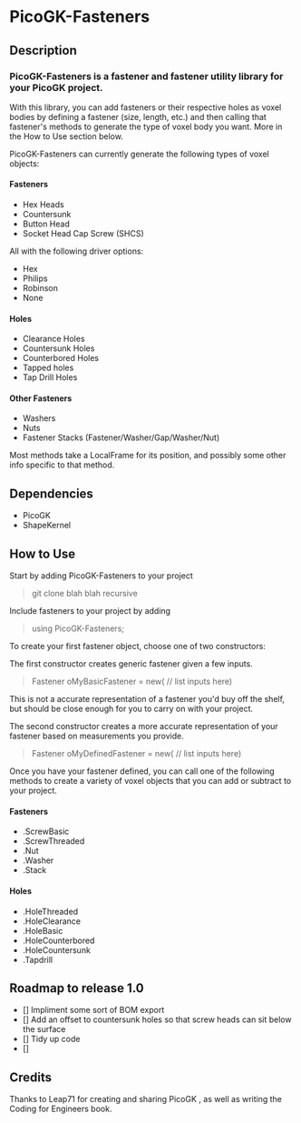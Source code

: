 # PicoGK-Fasteners 

## Description
### PicoGK-Fasteners is a fastener and fastener utility library for your PicoGK project.

With this library, you can add fasteners or their respective holes as voxel bodies by defining a fastener (size, length, etc.) and then calling that fastener's methods to generate the type of voxel body you want. More in the How to Use section below.

PicoGK-Fasteners can currently generate the following types of voxel objects:
 
#### Fasteners
- Hex Heads 
- Countersunk 
- Button Head 
- Socket Head Cap Screw (SHCS)

All with the following driver options:
- Hex
- Philips
- Robinson
- None

#### Holes 
- Clearance Holes 
- Countersunk Holes
- Counterbored Holes
- Tapped holes
- Tap Drill Holes

#### Other Fasteners 
- Washers 
- Nuts 
- Fastener Stacks (Fastener/Washer/Gap/Washer/Nut)

Most methods take a LocalFrame for its position, and possibly some other info specific to that method. 

## Dependencies
 - PicoGK
 - ShapeKernel

## How to Use 

Start by adding PicoGK-Fasteners to your project
 
> git clone blah blah recursive 

Include fasteners to your project by adding 
> using PicoGK-Fasteners;

To create your first fastener object, choose one of two constructors:

The first constructor creates generic fastener given a few inputs.

> Fastener oMyBasicFastener = new( // list inputs here)

This is not a accurate representation of a fastener you'd buy off the shelf, but should be close enough for you to carry on with your  project.

The second constructor creates a more accurate representation of your fastener based on measurements you provide.

> Fastener oMyDefinedFastener = new(
// list inputs here)

Once you have your fastener defined, you can call one of the following methods to create a variety of voxel objects that you can add or subtract to your project.

#### Fasteners

- .ScrewBasic
- .ScrewThreaded
- .Nut
- .Washer
- .Stack 

#### Holes

- .HoleThreaded
- .HoleClearance
- .HoleBasic
- .HoleCounterbored
- .HoleCountersunk
- .Tapdrill


## Roadmap to release 1.0

- [] Impliment some sort of BOM export
- [] Add an offset to countersunk holes so that screw heads can sit below the surface
- [] Tidy up code 
- [] 


## Credits
Thanks to Leap71 for creating and sharing PicoGK , as well as writing the Coding for Engineers book.


